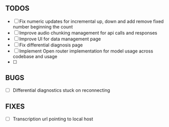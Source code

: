## TODOS

- [ ] Fix numeric updates for incremental up, down and add remove fixed number beginning the count
- [ ] Improve audio chunking management for api calls and responses
- [ ] Improve UI for data management page
- [ ] Fix differential diagnosis page
- [ ] Implement Open router implementation for model usage across codebase and usage
- [ ]

## BUGS
- [ ] Differential diagnostics stuck on reconnecting

## FIXES
- [ ] Transcription url pointing to local host